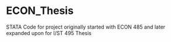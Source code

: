 # ECON_Thesis
STATA Code for project originally started with ECON 485 and later expanded upon for I/ST 495 Thesis
